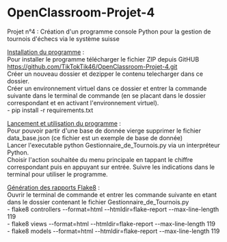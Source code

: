 # OpenClassroom-Projet-4
Projet n°4 : Création d'un programme console Python pour la gestion de tournois d'échecs via le système suisse

<u>Installation du programme</u> :
<br/>Pour installer le programme télécharger le fichier ZIP depuis GitHUB
<br/>https://github.com/TikTokTik46/OpenClassroom-Projet-4.git
<br/>Créer un nouveau dossier et dezipper le contenu telecharger dans ce dossier.
<br/>Créer un environnement virtuel dans ce dossier et entrer la commande suivante dans le terminal de commande (en se placant dans le dossier correspondant et en activant l'environnement virtuel).
<br/>- pip install -r requirements.txt


<u>Lancement et utilisation du programme</u> :
<br/>Pour pouvoir partir d'une base de donnée vierge supprimer le fichier data_base.json (ce fichier est un exemple de base de donnée)
<br/>Lancer l'executable python Gestionnaire_de_Tournois.py via un interpréteur Python.
<br/>Choisir l'action souhaitée du menu principale en tappant le chiffre correspondant puis en appuyant sur entrée. Suivre les indications dans le terminal pour utiliser le programme.


<u>Génération des rapports Flake8</u> :
<br/>Ouvrir le terminal de commande et entrer les commande suivante en etant dans le dossier contenant le fichier Gestionnaire_de_Tournois.py
<br/> - flake8 controllers --format=html --htmldir=flake-report --max-line-length 119
<br/> - flake8 views --format=html --htmldir=flake-report --max-line-length 119
<br/> - flake8 models --format=html --htmldir=flake-report --max-line-length 119
